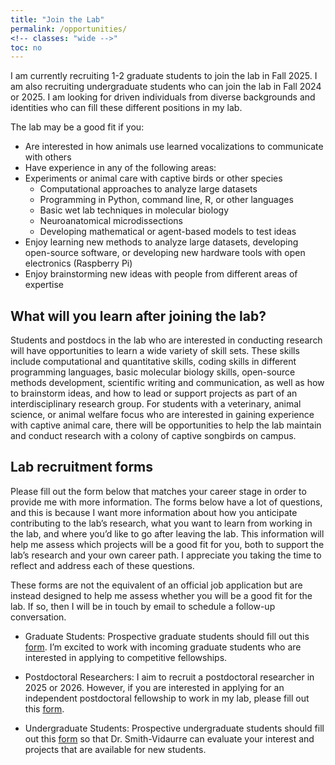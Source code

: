 ```yaml
---
title: "Join the Lab"
permalink: /opportunities/
<!-- classes: "wide -->"
toc: no
---
```


I am currently recruiting 1-2 graduate students to join the lab in Fall 2025. I am also recruiting undergraduate students who can join the lab in Fall 2024 or 2025. I am looking for driven individuals from diverse backgrounds and identities who can fill these different positions in my lab.

The lab may be a good fit if you:

- Are interested in how animals use learned vocalizations to communicate with others
- Have experience in any of the following areas:
- Experiments or animal care with captive birds or other species
  - Computational approaches to analyze large datasets
  - Programming in Python, command line, R, or other languages
  - Basic wet lab techniques in molecular biology
  - Neuroanatomical microdissections
  - Developing mathematical or agent-based models to test ideas
- Enjoy learning new methods to analyze large datasets, developing open-source software, or developing new hardware tools with open electronics (Raspberry Pi)
- Enjoy brainstorming new ideas with people from different areas of expertise

## What will you learn after joining the lab?

Students and postdocs in the lab who are interested in conducting research will have opportunities to learn a wide variety of skill sets. These skills include computational and quantitative skills, coding skills in different programming languages, basic molecular biology skills, open-source methods development, scientific writing and communication, as well as how to brainstorm ideas, and how to lead or support projects as part of an interdisciplinary research group. For students with a veterinary, animal science, or animal welfare focus who are interested in gaining experience with captive animal care, there will be opportunities to help the lab maintain and conduct research with a colony of captive songbirds on campus.

## Lab recruitment forms

Please fill out the form below that matches your career stage in order to provide me with more information. The forms below have a lot of questions, and this is because I want more information about how you anticipate contributing to the lab’s research, what you want to learn from working in the lab, and where you’d like to go after leaving the lab. This information will help me assess which projects will be a good fit for you, both to support the lab’s research and your own career path. I appreciate you taking the time to reflect and address each of these questions.

These forms are not the equivalent of an official job application but are instead designed to help me assess whether you will be a good fit for the lab. If so, then I will be in touch by email to schedule a follow-up conversation.

- Graduate Students: Prospective graduate students should fill out this [form](https://docs.google.com/forms/d/e/1FAIpQLScmgjFPe7GDSIPEpwFFuOgPnFHcyeJmLi1B3qTgQe1ZI_-CEg/viewform?usp=sf_link). I’m excited to work with incoming graduate students who are interested in applying to competitive fellowships.

- Postdoctoral Researchers: I aim to recruit a postdoctoral researcher in 2025 or 2026. However, if you are interested in applying for an independent postdoctoral fellowship to work in my lab, please fill out this [form](https://docs.google.com/forms/d/e/1FAIpQLSdgjG2ddw_2uj-cRzWo-k1hnV1xx8i_A-EZYY9RAmT7Cibwkw/viewform?usp=sf_link).

- Undergraduate Students: Prospective undergraduate students should fill out this [form](https://docs.google.com/forms/d/e/1FAIpQLSelA-QDQE3f5-b8pZqnydE78nUmxblld3r6TchTpP7EkxufYw/viewform?usp=sf_link) so that Dr. Smith-Vidaurre can evaluate your interest and projects that are available for new students.
